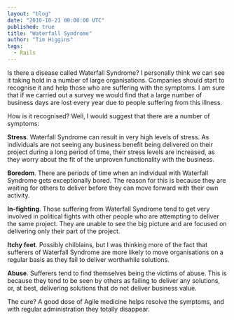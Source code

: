 ```yaml
---
layout: "blog"
date: "2010-10-21 00:00:00 UTC"
published: true
title: "Waterfall Syndrome"
author: "Tim Higgins"
tags:
  - Rails
---
```


<p>Is there a disease called Waterfall Syndrome? I personally think we can see it taking hold in a number of large organisations. Companies should start to recognise it and help those who are suffering with the symptoms. I am sure that if we carried out a survey we would find that a large number of business days are lost every year due to people suffering from this illness.</p>
<p class="p1">How is it recognised? Well, I would suggest that there are a number of symptoms:</p>
<p class="p1"><b>Stress</b>. Waterfall Syndrome can result in very high levels of stress. As individuals are not seeing any business benefit being delivered on their project during a long period of time, their stress levels are increased, as they worry about the fit of the unproven functionality with the business.</p>
<p class="p1"><b>Boredom</b>. There are periods of time when an individual with Waterfall Syndrome gets exceptionally bored. The reason for this is because they are waiting for others to deliver before they can move forward with their own activity.</p>
<p class="p1"><b>In-fighting</b>. Those suffering from Waterfall Syndrome tend to get very involved in political fights with other people who are attempting to deliver the same project. They are unable to see the big picture and are focused on delivering only their part of the project.</p>
<p class="p1"><b>Itchy feet</b>. Possibly chilblains, but I was thinking more of the fact that sufferers of Waterfall Syndrome are more likely to move organisations on a regular basis as they fail to deliver worthwhile solutions.</p>
<p class="p1"><b>Abuse</b>. Sufferers tend to find themselves being the victims of abuse. This is because they tend to be seen by others as failing to deliver any solutions, or, at best, delivering solutions that do not deliver business value.</p>
<p class="p1">The cure? A good dose of Agile medicine helps resolve the symptoms, and with regular administration they totally disappear.</p>

